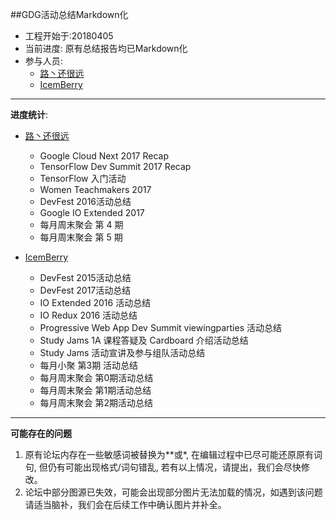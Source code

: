 ##GDG活动总结Markdown化

- 工程开始于:20180405
- 当前进度: 原有总结报告均已Markdown化
- 参与人员: 
  - [路丶还很远](https://github.com/ghy12345)
  - [IcemBerry](https://github.com/IcemBerry)
  
----
**进度统计**:
- [路丶还很远](https://github.com/ghy12345)
  - Google Cloud Next 2017 Recap
  - TensorFlow Dev Summit 2017 Recap
  - TensorFlow 入门活动
  - Women Teachmakers 2017
  - DevFest 2016活动总结
  - Google IO Extended 2017
  - 每月周末聚会 第 4 期
  - 每月周末聚会 第 5 期
  
- [IcemBerry](https://github.com/IcemBerry)
  - DevFest 2015活动总结
  - DevFest 2017活动总结
  - IO Extended 2016 活动总结
  - IO Redux 2016 活动总结
  - Progressive Web App Dev Summit viewingparties 活动总结
  - Study Jams 1A 课程答疑及 Cardboard 介绍活动总结
  - Study Jams 活动宣讲及参与组队活动总结
  - 每月小聚 第3期 活动总结
  - 每月周末聚会 第0期活动总结
  - 每月周末聚会 第1期活动总结
  - 每月周末聚会 第2期活动总结
  
----
**可能存在的问题**
1. 原有论坛内存在一些敏感词被替换为**或*, 在编辑过程中已尽可能还原原有词句, 但仍有可能出现格式/词句错乱, 若有以上情况，请提出，我们会尽快修改。
2. 论坛中部分图源已失效，可能会出现部分图片无法加载的情况，如遇到该问题请适当脑补，我们会在后续工作中确认图片并补全。
